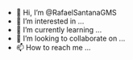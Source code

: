 - 👋 Hi, I’m @RafaelSantanaGMS
- 👀 I’m interested in ...
- 🌱 I’m currently learning ...
- 💞️ I’m looking to collaborate on ...
- 📫 How to reach me ...

<!---
RafaelSantanaGMS/RafaelSantanaGMS is a ✨ special ✨ repository because its `README.md` (this file) appears on your GitHub profile.
You can click the Preview link to take a look at your changes.
--->
